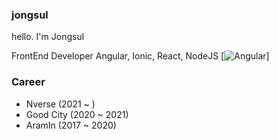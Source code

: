 ### jongsul
hello. I'm Jongsul

FrontEnd Developer
Angular, Ionic, React, NodeJS
[![Angular](https://img.shields.io/badge/angular.js-DD0031?style=for-the-badge&logo=angularjs&logoColor=white)]

### Career
- Nverse (2021 ~ )
- Good City (2020 ~ 2021)
- AramIn (2017 ~ 2020)
